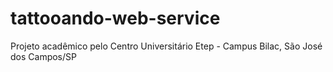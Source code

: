 # tattooando-web-service
Projeto acadêmico pelo Centro Universitário Etep - Campus Bilac, São José dos Campos/SP
